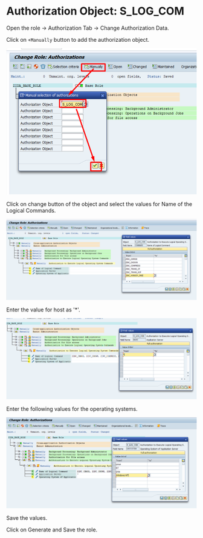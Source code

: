 # Authorization Object: S_LOG_COM

Open the role -> Authorization Tab -> Change Authorization Data.

Click on `+Manually` button to add the authorization object.

<img src="general/assets/images/log-insert.png" width="700" />

Click on change button of the object and select the values for Name of the Logical Commands.

<img src="general/assets/images/log-command-values.png"  />

Enter the value for host as '\*'.

<img src="general/assets/images/log-host.png"  />

Enter the following values for the operating systems.

<img src="general/assets/images/log-opsys-values.png"  />

Save the values.

Click on Generate and Save the role.
